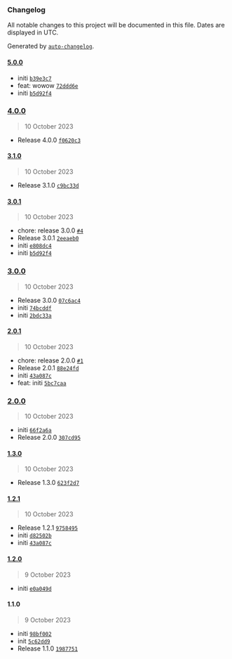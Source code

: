 ### Changelog

All notable changes to this project will be documented in this file. Dates are displayed in UTC.

Generated by [`auto-changelog`](https://github.com/CookPete/auto-changelog).

#### [5.0.0](https://github.com/smallstepman/npmautomation/compare/4.0.0...5.0.0)

- initi [`b39e3c7`](https://github.com/smallstepman/npmautomation/commit/b39e3c73ffc1807f63f87543a558db2407a0e9da)
- feat: wowow [`72ddd6e`](https://github.com/smallstepman/npmautomation/commit/72ddd6e7ff1f680f81665fa200c0095486d82ccc)
- initi [`b5d92f4`](https://github.com/smallstepman/npmautomation/commit/b5d92f4fff230760f980fc9274ca95a55c33bce9)

### [4.0.0](https://github.com/smallstepman/npmautomation/compare/3.1.0...4.0.0)

> 10 October 2023

- Release 4.0.0 [`f0620c3`](https://github.com/smallstepman/npmautomation/commit/f0620c37b3f14877f6d1d84a74c988c96c4db03a)

#### [3.1.0](https://github.com/smallstepman/npmautomation/compare/3.0.1...3.1.0)

> 10 October 2023

- Release 3.1.0 [`c9bc33d`](https://github.com/smallstepman/npmautomation/commit/c9bc33dd287d0cc5cde73be93b8fdf2ae1b34402)

#### [3.0.1](https://github.com/smallstepman/npmautomation/compare/3.0.0...3.0.1)

> 10 October 2023

- chore: release 3.0.0 [`#4`](https://github.com/smallstepman/npmautomation/pull/4)
- Release 3.0.1 [`2eeaeb0`](https://github.com/smallstepman/npmautomation/commit/2eeaeb063f97752f0131243e4cba87a2ddcf7f09)
- initi [`e808dc4`](https://github.com/smallstepman/npmautomation/commit/e808dc415fdd6fc9ba5c20747d8c10876cba3d9e)
- initi [`b5d92f4`](https://github.com/smallstepman/npmautomation/commit/b5d92f4fff230760f980fc9274ca95a55c33bce9)

### [3.0.0](https://github.com/smallstepman/npmautomation/compare/2.0.1...3.0.0)

> 10 October 2023

- Release 3.0.0 [`07c6ac4`](https://github.com/smallstepman/npmautomation/commit/07c6ac490d8b4999aae7dd5eb24355137053b23f)
- initi [`74bcddf`](https://github.com/smallstepman/npmautomation/commit/74bcddf77ebfa52494adcb68846deee61f3ae9ad)
- initi [`2bdc33a`](https://github.com/smallstepman/npmautomation/commit/2bdc33abec61cd68dce011ebdd4dc25cf7414085)

#### [2.0.1](https://github.com/smallstepman/npmautomation/compare/2.0.0...2.0.1)

> 10 October 2023

- chore: release 2.0.0 [`#1`](https://github.com/smallstepman/npmautomation/pull/1)
- Release 2.0.1 [`88e24fd`](https://github.com/smallstepman/npmautomation/commit/88e24fde45aff5890b6423f93790643175e84ffc)
- initi [`43a087c`](https://github.com/smallstepman/npmautomation/commit/43a087cbac07112e37c7aad2410fbc9ab73b078a)
- feat: initi [`5bc7caa`](https://github.com/smallstepman/npmautomation/commit/5bc7caaca6828064b1ccb8ae07d0b5e42a2b76af)

### [2.0.0](https://github.com/smallstepman/npmautomation/compare/1.3.0...2.0.0)

> 10 October 2023

- initi [`66f2a6a`](https://github.com/smallstepman/npmautomation/commit/66f2a6a6f2461181228f213ab5928f3673b20a63)
- Release 2.0.0 [`307cd95`](https://github.com/smallstepman/npmautomation/commit/307cd957bd5bca0a14defe3a6b4d55d245ef8cc9)

#### [1.3.0](https://github.com/smallstepman/npmautomation/compare/1.2.1...1.3.0)

> 10 October 2023

- Release 1.3.0 [`623f2d7`](https://github.com/smallstepman/npmautomation/commit/623f2d715d19992d7bd056f61d8333ade1cf4d90)

#### [1.2.1](https://github.com/smallstepman/npmautomation/compare/1.2.0...1.2.1)

> 10 October 2023

- Release 1.2.1 [`9758495`](https://github.com/smallstepman/npmautomation/commit/97584954f8d436ba89ffdc9a7adedfc24640b12f)
- initi [`d82502b`](https://github.com/smallstepman/npmautomation/commit/d82502bf37ba3447f4e37f8df4f2a0d51a482e14)
- initi [`43a087c`](https://github.com/smallstepman/npmautomation/commit/43a087cbac07112e37c7aad2410fbc9ab73b078a)

#### [1.2.0](https://github.com/smallstepman/npmautomation/compare/1.1.0...1.2.0)

> 9 October 2023

- initi [`e0a049d`](https://github.com/smallstepman/npmautomation/commit/e0a049d949e1802f701efa649738bf511db33acb)

#### 1.1.0

> 9 October 2023

- initi [`98bf002`](https://github.com/smallstepman/npmautomation/commit/98bf00249c928cdf6fdf3844c6673857c5257753)
- init [`5c62dd9`](https://github.com/smallstepman/npmautomation/commit/5c62dd939cb9ad11fda520a3d5b332f5652b59ae)
- Release 1.1.0 [`1987751`](https://github.com/smallstepman/npmautomation/commit/198775150ed253555547d00936706bd4a0b54508)
